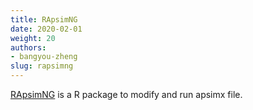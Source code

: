 ```yaml
---
title: RApsimNG
date: 2020-02-01
weight: 20
authors:
- bangyou-zheng
slug: rapsimng
---
```


[RApsimNG](https://github.com/byzheng/RApsimNG) is a R package to modify and run apsimx file. 